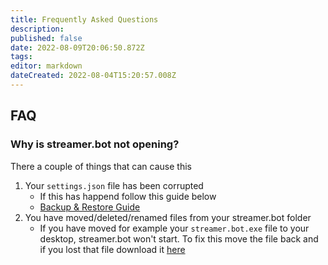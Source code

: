 ```yaml
---
title: Frequently Asked Questions
description: 
published: false
date: 2022-08-09T20:06:50.872Z
tags: 
editor: markdown
dateCreated: 2022-08-04T15:20:57.008Z
---
```


## FAQ
### Why is streamer.bot not opening?

There a couple of things that can cause this
1. Your `settings.json` file has been corrupted
   * If this has happend follow this guide below
   * [<i class="mdi mdi-backup-restore primary--text"></i> Backup & Restore Guide](/en/Backup)
2. You have moved/deleted/renamed files from your streamer.bot folder
   * If you have moved for example your `streamer.bot.exe` file to your desktop, streamer.bot won't start. To fix this move the file back and if you lost that file download it [here](https://streamer.bot)